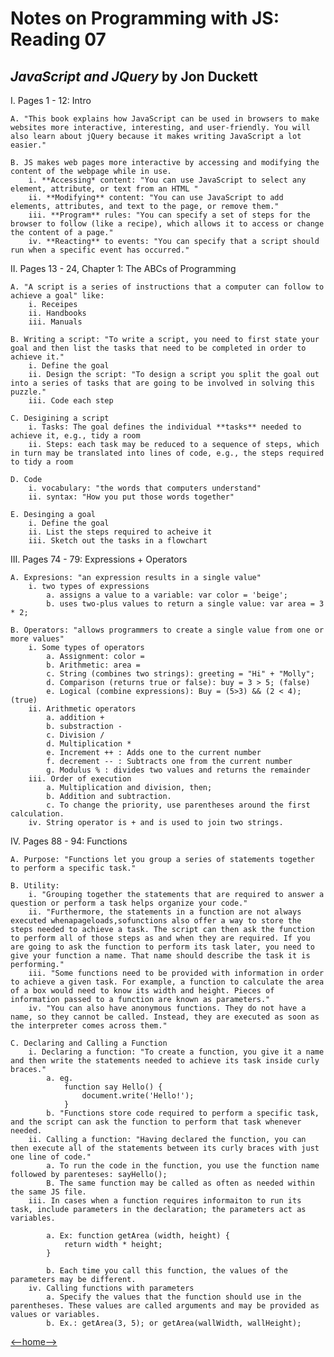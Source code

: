 # Notes on Programming with JS: Reading 07

## _JavaScript and JQuery_ by Jon Duckett

I. Pages 1 - 12: Intro

    A. "This book explains how JavaScript can be used in browsers to make websites more interactive, interesting, and user-friendly. You will also learn about jQuery because it makes writing JavaScript a lot easier."

    B. JS makes web pages more interactive by accessing and modifying the content of the webpage while in use. 
        i. **Accessing* content: "You can use JavaScript to select any element, attribute, or text from an HTML "
        ii. **Modifying** content: "You can use JavaScript to add elements, attributes, and text to the page, or remove them."
        iii. **Program** rules: "You can specify a set of steps for the browser to follow (like a recipe), which allows it to access or change the content of a page."
        iv. **Reacting** to events: "You can specify that a script should run when a specific event has occurred."
    
II. Pages 13 - 24, Chapter 1: The ABCs of Programming

    A. "A script is a series of instructions that a computer can follow to achieve a goal" like:
        i. Receipes
        ii. Handbooks
        iii. Manuals
    
    B. Writing a script: "To write a script, you need to first state your goal and then list the tasks that need to be completed in order to achieve it."
        i. Define the goal
        ii. Design the script: "To design a script you split the goal out into a series of tasks that are going to be involved in solving this puzzle."
        iii. Code each step

    C. Desigining a script
        i. Tasks: The goal defines the individual **tasks** needed to achieve it, e.g., tidy a room
        ii. Steps: each task may be reduced to a sequence of steps, which in turn may be translated into lines of code, e.g., the steps required to tidy a room

    D. Code
        i. vocabulary: "the words that computers understand"
        ii. syntax: "How you put those words together"

    E. Desinging a goal
        i. Define the goal
        ii. List the steps required to acheive it
        iii. Sketch out the tasks in a flowchart

III. Pages 74 - 79: Expressions + Operators

    A. Expresions: "an expression results in a single value"
        i. two types of expressions
            a. assigns a value to a variable: var color = 'beige';
            b. uses two-plus values to return a single value: var area = 3 * 2;

    B. Operators: "allows programmers to create a single value from one or more values"
        i. Some types of operators
            a. Assignment: color = 
            b. Arithmetic: area = 
            c. String (combines two strings): greeting = "Hi" + "Molly";
            d. Comparison (returns true or false): buy = 3 > 5; (false)
            e. Logical (combine expressions): Buy = (5>3) && (2 < 4); (true)
        ii. Arithmetic operators
            a. addition +
            b. substraction -
            c. Division /
            d. Multiplication *
            e. Increment ++ : Adds one to the current number
            f. decrement -- : Subtracts one from the current number
            g. Modulus % : divides two values and returns the remainder
        iii. Order of execution
            a. Multiplication and division, then;
            b. Addition and subtraction. 
            c. To change the priority, use parentheses around the first calculation. 
        iv. String operator is + and is used to join two strings. 

IV. Pages 88 - 94: Functions 

    A. Purpose: "Functions let you group a series of statements together to perform a specific task."
    
    B. Utility: 
        i. "Grouping together the statements that are required to answer a question or perform a task helps organize your code."
        ii. "Furthermore, the statements in a function are not always executed whenapageloads,sofunctions also offer a way to store the steps needed to achieve a task. The script can then ask the function to perform all of those steps as and when they are required. If you are going to ask the function to perform its task later, you need to give your function a name. That name should describe the task it is performing."
        iii. "Some functions need to be provided with information in order to achieve a given task. For example, a function to calculate the area of a box would need to know its width and height. Pieces of information passed to a function are known as parameters."
        iv. "You can also have anonymous functions. They do not have a name, so they cannot be called. Instead, they are executed as soon as the interpreter comes across them."
    
    C. Declaring and Calling a Function
        i. Declaring a function: "To create a function, you give it a name and then write the statements needed to achieve its task inside curly braces."
            a. eg. 
                function say Hello() {
                    document.write('Hello!');
                }
            b. "Functions store code required to perform a specific task, and the script can ask the function to perform that task whenever needed.
        ii. Calling a function: "Having declared the function, you can then execute all of the statements between its curly braces with just one line of code." 
            a. To run the code in the function, you use the function name followed by parenteses: sayHello();
            B. The same function may be called as often as needed within the same JS file. 
        iii. In cases when a function requires informaiton to run its task, include parameters in the declaration; the parameters act as variables. 

            a. Ex: function getArea (width, height) {
                return width * height; 
            }

            b. Each time you call this function, the values of the parameters may be different. 
        iv. Calling functions with parameters
            a. Specify the values that the function should use in the parentheses. These values are called arguments and may be provided as values or variables. 
            b. Ex.: getArea(3, 5); or getArea(wallWidth, wallHeight);

[<--home-->](README.md)
